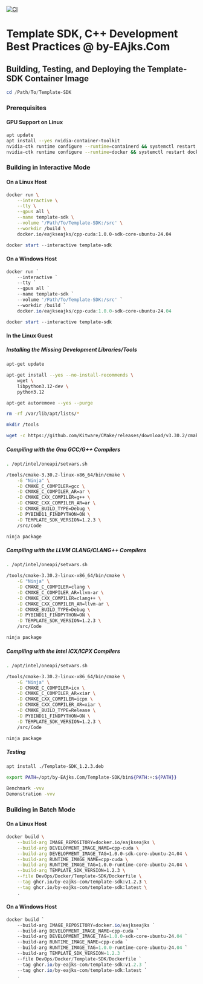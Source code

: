 [![CI](https://github.com/by-EAjks-Com/Template-SDK/actions/workflows/ci.yml/badge.svg)](https://github.com/by-EAjks-Com/Template-SDK/actions/workflows/ci.yml)

# Template SDK, C++ Development Best Practices @ by-EAjks.Com

## Building, Testing, and Deploying the Template-SDK Container Image

```powershell
cd /Path/To/Template-SDK
```

### Prerequisites

#### GPU Support on Linux

```bash
apt update
apt install --yes nvidia-container-toolkit
nvidia-ctk runtime configure --runtime=containerd && systemctl restart containerd
nvidia-ctk runtime configure --runtime=docker && systemctl restart docker
```

### Building in Interactive Mode

#### On a Linux Host

```bash
docker run \
    --interactive \
    --tty \
    --gpus all \
    --name template-sdk \
    --volume '/Path/To/Template-SDK:/src' \
    --workdir /build \
    docker.io/eajkseajks/cpp-cuda:1.0.0-sdk-core-ubuntu-24.04
```

```powershell
docker start --interactive template-sdk
```

#### On a Windows Host

```powershell
docker run `
    --interactive `
    --tty `
    --gpus all `
    --name template-sdk `
    --volume '/Path/To/Template-SDK:/src' `
    --workdir /build `
    docker.io/eajkseajks/cpp-cuda:1.0.0-sdk-core-ubuntu-24.04
```

```powershell
docker start --interactive template-sdk
```

#### In the Linux Guest

##### Installing the Missing Development Libraries/Tools

```bash
apt-get update

apt-get install --yes --no-install-recommends \
    wget \
    libpython3.12-dev \
    python3.12

apt-get autoremove --yes --purge

rm -rf /var/lib/apt/lists/*
```

```bash
mkdir /tools

wget -c https://github.com/Kitware/CMake/releases/download/v3.30.2/cmake-3.30.2-linux-x86_64.tar.gz -O - | tar -xz -C /tools
```

##### Compiling with the Gnu GCC/G++ Compilers

```bash
. /opt/intel/oneapi/setvars.sh

/tools/cmake-3.30.2-linux-x86_64/bin/cmake \
    -G "Ninja" \
    -D CMAKE_C_COMPILER=gcc \
    -D CMAKE_C_COMPILER_AR=ar \
    -D CMAKE_CXX_COMPILER=g++ \
    -D CMAKE_CXX_COMPILER_AR=ar \
    -D CMAKE_BUILD_TYPE=Debug \
    -D PYBIND11_FINDPYTHON=ON \
    -D TEMPLATE_SDK_VERSION=1.2.3 \
    /src/Code

ninja package
```

##### Compiling with the LLVM CLANG/CLANG++ Compilers

```bash
. /opt/intel/oneapi/setvars.sh

/tools/cmake-3.30.2-linux-x86_64/bin/cmake \
    -G "Ninja" \
    -D CMAKE_C_COMPILER=clang \
    -D CMAKE_C_COMPILER_AR=llvm-ar \
    -D CMAKE_CXX_COMPILER=clang++ \
    -D CMAKE_CXX_COMPILER_AR=llvm-ar \
    -D CMAKE_BUILD_TYPE=Debug \
    -D PYBIND11_FINDPYTHON=ON \
    -D TEMPLATE_SDK_VERSION=1.2.3 \
    /src/Code

ninja package
```

##### Compiling with the Intel ICX/ICPX Compilers

```bash
. /opt/intel/oneapi/setvars.sh

/tools/cmake-3.30.2-linux-x86_64/bin/cmake \
    -G "Ninja" \
    -D CMAKE_C_COMPILER=icx \
    -D CMAKE_C_COMPILER_AR=xiar \
    -D CMAKE_CXX_COMPILER=icpx \
    -D CMAKE_CXX_COMPILER_AR=xiar \
    -D CMAKE_BUILD_TYPE=Release \
    -D PYBIND11_FINDPYTHON=ON \
    -D TEMPLATE_SDK_VERSION=1.2.3 \
    /src/Code

ninja package
```

##### Testing

```bash
apt install ./Template-SDK_1.2.3.deb

export PATH=/opt/by-EAjks.Com/Template-SDK/bin${PATH:+:${PATH}}

Benchmark -vvv
Demonstration -vvv
```

### Building in Batch Mode

#### On a Linux Host

```bash
docker build \
    --build-arg IMAGE_REPOSITORY=docker.io/eajkseajks \
    --build-arg DEVELOPMENT_IMAGE_NAME=cpp-cuda \
    --build-arg DEVELOPMENT_IMAGE_TAG=1.0.0-sdk-core-ubuntu-24.04 \
    --build-arg RUNTIME_IMAGE_NAME=cpp-cuda \
    --build-arg RUNTIME_IMAGE_TAG=1.0.0-runtime-core-ubuntu-24.04 \
    --build-arg TEMPLATE_SDK_VERSION=1.2.3 \
    --file DevOps/Docker/Template-SDK/Dockerfile \
    --tag ghcr.io/by-eajks-com/template-sdk:v1.2.3 \
    --tag ghcr.io/by-eajks-com/template-sdk:latest \
    .
```

#### On a Windows Host

```powershell
docker build `
    --build-arg IMAGE_REPOSITORY=docker.io/eajkseajks `
    --build-arg DEVELOPMENT_IMAGE_NAME=cpp-cuda `
    --build-arg DEVELOPMENT_IMAGE_TAG=1.0.0-sdk-core-ubuntu-24.04 `
    --build-arg RUNTIME_IMAGE_NAME=cpp-cuda `
    --build-arg RUNTIME_IMAGE_TAG=1.0.0-runtime-core-ubuntu-24.04 `
    --build-arg TEMPLATE_SDK_VERSION=1.2.3 `
    --file DevOps/Docker/Template-SDK/Dockerfile `
    --tag ghcr.io/by-eajks-com/template-sdk:v1.2.3 `
    --tag ghcr.io/by-eajks-com/template-sdk:latest `
    .
```

